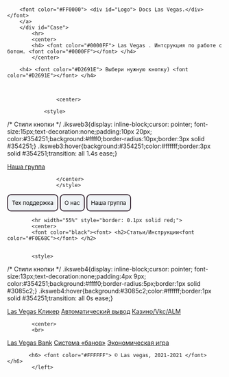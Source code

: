 # <!DOCTYPE html>
<html>
	<head>
		<meta charset="UTF-8">
		<title>Las vegas</title>
		<link href="style.css" rel="stylesheet" type="text/css"/>
	</head>
	
		<font color="#FF0000"> <div id="Logo"> Docs Las Vegas.</div> </font> 
		</a>
		</div id="Case">
			<hr>
			<center>
			<h4> <font color="#0000FF"> Las Vegas . Интсрукция по работе с ботом. <font color="#0000FF"></font> </h4>
			</center>
		
		<h4> <font color="#D2691E"> Выбери нужную кнопку) <font color="#D2691E"></font> </h4>
		
		
		
					<center>
			
				<style>
/* Стили кнопки */
.iksweb3{display: inline-block;cursor: pointer; font-size:15px;text-decoration:none;padding:10px 20px; color:#354251;background:#ffff0;border-radius:10px;border:3px solid #354251;}
.iksweb3:hover{background:#354251;color:#ffffff;border:3px solid #354251;transition: all 1.4s ease;}
</style>

<a class="iksweb3" href="https://vk.com/lasvegasworldlv" target="_blank"  title="Наша группа">Наша группа</a>
					
					</center>
					</style>
					
					
<style>
/* Стили кнопки */
.iksweb{display: inline-block;cursor: pointer; font-size:13px;text-decoration:none;padding:10px 9px; color:#000000;background:#f0f4f7;border-radius:9px;border:2px solid #301f2c;}
.iksweb:hover{background:#69a1f0;color:#ffffff;border:2px solid #354251;transition: all 1.2s ease;}
</style>

<style>
/* Стили кнопки */
.iksweb2{display: inline-block;cursor: pointer; font-size:13px;text-decoration:none;padding:10px 9px; color:#000000;background:#f0f4f7;border-radius:9px;border:2px solid #301f2c;}
.iksweb2:hover{background:#69a1f0;color:#ffffff;border:2px solid #354251;transition: all 1.2s ease;}
</style>

<p align="left">
<a class="iksweb" href="https://vk.com/lasvegasworld2" target="_blank"  title="Тех поддержка">Тех поддержка</a> <a class="iksweb2" href="https://vk.com/lasvegasworldlv?w=wall-204619187_66" target="_blank"  title="Тех поддержка">О нас</a> <a class="iksweb2" href="https://vk.com/lasvegasworld2" target="_blank"  title="Тех поддержка"> Наша группа</a>
</p>

<script type="text/javascript" src="https://vk.com/js/api/openapi.js?169"></script>

<!-- VK Widget -->
<div id="vk_allow_messages_from_community"></div>
<script type="text/javascript">
VK.Widgets.AllowMessagesFromCommunity("vk_allow_messages_from_community", {height: 22}, 204619187);
</script>
			
			<hr width="55%" style="border: 0.1px solid red;">
			<center>
			<font color="black"><font> <h2>Статьи/Инструкции<font color="#F0E68C"></font> </h2>
			
			
			<style>
/* Стили кнопки */
.iksweb4{display: inline-block;cursor: pointer; font-size:13px;text-decoration:none;padding:4px 9px; color:#354251;background:#ffff0;border-radius:5px;border:1px solid #3085c2;}
.iksweb4:hover{background:#3085c2;color:#ffffff;border:1px solid #354251;transition: all 0s ease;}
</style>

<a class="iksweb4" href="https://vk.com/@lasvegasworldlv-clicer"   title="Las Vegas Кликер">Las Vegas Кликер</a>
<a class="iksweb4" href="https://vk.com/@lasvegasworldlv-vyvod-coin"   title="Las Vegas Кликер">Автоматический вывод</a>
<a class="iksweb4" href="https://vk.com/@lasvegasworldlv-kazino"   title="Las Vegas Кликер">Казино/Vkc/ALM</a>


			<center>
			<br>
<a class="iksweb4" href="https://vk.com/@lasvegasworldlv-eto"   title="Las Vegas Кликер">Las Vegas Bank</a>
<a class="iksweb4" href="https://vk.com/@lasvegasworldlv-sistemabanov"   title="Las Vegas Кликер">Система «банов»</a>
<a class="iksweb4" href="https://vk.com/@lasvegasworldlv-start"   title="Las Vegas Кликер">Экономическая игра</a>
			</br>
	</center>

					
		   <h6> <font color="#FFFFFF"> © Las vegas, 2021-2021 </font> </h6>
			</left>


</html>
